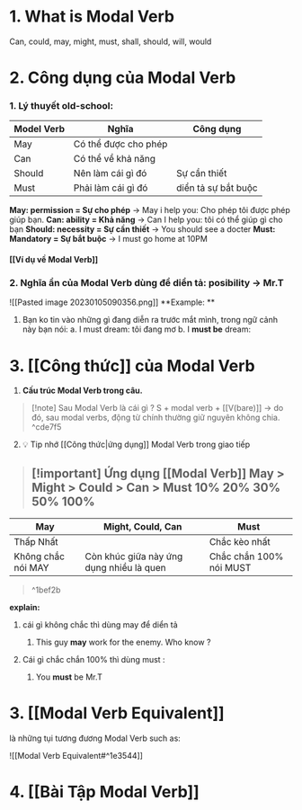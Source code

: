 # 1. What is Modal Verb
Can, could, may, might, must, shall, should, will, would


# 2. Công dụng của Modal Verb

### 1. Lý thuyết old-school:

| Model Verb | Nghĩa | Công dụng |
| --- | --- | --- |
| May | Có thể được cho phép |  |
| Can | Có thể về khả năng |  |
| Should  | Nên làm cái gì đó | Sự cần thiết |
| Must | Phải làm cái gì đó  | diển tả sự bắt buộc |

**May: permission = Sự cho phép**
	-> May i help you: Cho phép tôi được phép giúp bạn.
**Can: ability = Khả năng**
	-> Can I help you: tôi có thể giúp gì cho bạn
**Should: necessity = Sự cần thiết**
	-> You should see a docter
**Must: Mandatory = Sự bắt buộc**
	-> I must go home at 10PM

#### [[Ví dụ về Modal Verb]]

### 2. Nghĩa ẩn của Modal Verb dùng để diển tả: posibility -> Mr.T
![[Pasted image 20230105090356.png]]
**Example: **
1. Bạn ko tin vào những gì đang diễn ra trước mắt mình, trong ngữ cảnh này bạn nói:
   a. I must dream: tôi đang mơ
   b. I **must be** dream: 

# 3. [[Công thức]] của Modal Verb

1. **Cấu trúc Modal Verb trong câu.**
> [!note] Sau Modal Verb là cái gì ?
S + modal verb + [[V(bare)]]
-> do đó, sau modal verbs, động từ chính thường giữ nguyên không chia.
>^cde7f5

2. 💡 Tip nhớ [[Công thức|ứng dụng]] Modal Verb trong giao tiếp
>[!important] Ứng dụng [[Modal Verb]]
>May > Might > Could > Can > Must
> 10%  20%     30%     50%   100%
>-----------
>
| May                | Might, Could, Can | Must                   |
| ------------------ | ----------------- | ----------------------- |
| Thấp Nhất          |                   | Chắc kèo nhất           |
| Không chắc nói MAY |    Còn khúc giữa này ứng dụng nhiều là quen               | Chắc chắn 100% nói MUST | 
>^1bef2b

**explain:**
1. cái gì không chắc thì dùng may để diển tả
	1. This guy **may** work for the enemy. Who know ?

2. Cái gì chắc chắn 100% thì dùng must :
	1. You **must** be Mr.T



# 3. [[Modal Verb Equivalent]]
là những tụi tương đương Modal Verb such as:

![[Modal Verb Equivalent#^1e3544]]

# 4. [[Bài Tập Modal Verb]]
